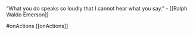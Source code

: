 “What you do speaks so loudly that I cannot hear what you say.” - [[Ralph Waldo Emerson]] 

#onActions
[[onActions]]